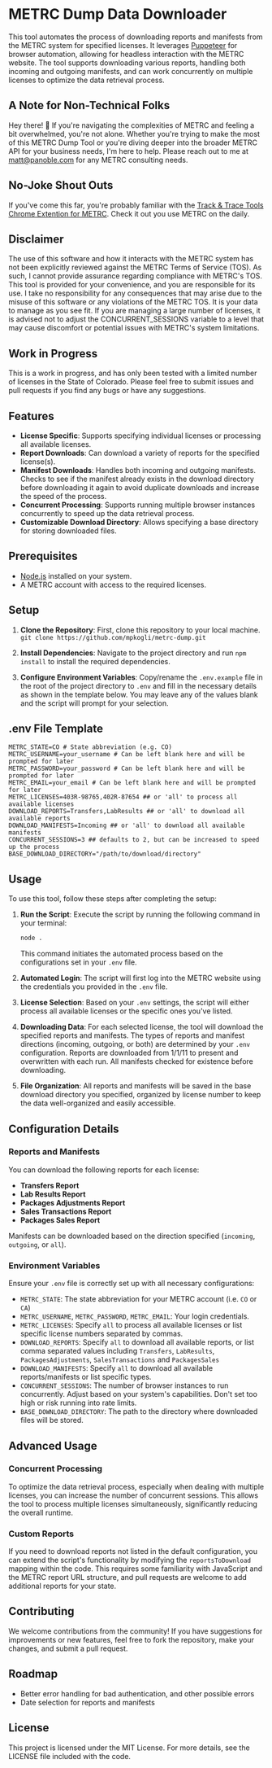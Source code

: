 # METRC Dump Data Downloader

This tool automates the process of downloading reports and manifests from the METRC system for specified licenses. It leverages [Puppeteer](https://github.com/puppeteer/puppeteer) for browser automation, allowing for headless interaction with the METRC website. The tool supports downloading various reports, handling both incoming and outgoing manifests, and can work concurrently on multiple licenses to optimize the data retrieval process.

## A Note for Non-Technical Folks

Hey there! 🌟 If you're navigating the complexities of METRC and feeling a bit overwhelmed, you're not alone. Whether you're trying to make the most of this METRC Dump Tool or you're diving deeper into the broader METRC API for your business needs, I'm here to help. Please reach out to me at [matt@panoble.com](matt@panoble.com) for any METRC consulting needs.

## No-Joke Shout Outs

If you've come this far, you're probably familiar with the [Track & Trace Tools Chrome Extention for METRC](https://www.trackandtrace.tools). Check it out you use METRC on the daily.

## Disclaimer

The use of this software and how it interacts with the METRC system has not been explicitly reviewed against the METRC Terms of Service (TOS). As such, I cannot provide assurance regarding compliance with METRC's TOS. This tool is provided for your convenience, and you are responsible for its use. I take no responsibility for any consequences that may arise due to the misuse of this software or any violations of the METRC TOS. It is your data to manage as you see fit. If you are managing a large number of licenses, it is advised not to adjust the CONCURRENT_SESSIONS variable to a level that may cause discomfort or potential issues with METRC's system limitations.

## Work in Progress

This is a work in progress, and has only been tested with a limited number of licenses in the State of Colorado. Please feel free to submit issues and pull requests if you find any bugs or have any suggestions.

## Features

- **License Specific**: Supports specifying individual licenses or processing all available licenses.
- **Report Downloads**: Can download a variety of reports for the specified license(s).
- **Manifest Downloads**: Handles both incoming and outgoing manifests. Checks to see if the manifest already exists in the download directory before downloading it again to avoid duplicate downloads and increase the speed of the process.
- **Concurrent Processing**: Supports running multiple browser instances concurrently to speed up the data retrieval process.
- **Customizable Download Directory**: Allows specifying a base directory for storing downloaded files.

## Prerequisites

- [Node.js](https://nodejs.org/en/#home-downloadhead) installed on your system.
- A METRC account with access to the required licenses.

## Setup

1. **Clone the Repository**: First, clone this repository to your local machine.
`` git clone https://github.com/mpkogli/metrc-dump.git``

2. **Install Dependencies**: Navigate to the project directory and run `npm install` to install the required dependencies.

3. **Configure Environment Variables**: Copy/rename the `.env.example` file in the root of the project directory to `.env` and fill in the necessary details as shown in the template below. You may leave any of the values blank and the script will prompt for your selection.

## .env File Template

```plaintext
METRC_STATE=CO # State abbreviation (e.g. CO)
METRC_USERNAME=your_username # Can be left blank here and will be prompted for later
METRC_PASSWORD=your_password # Can be left blank here and will be prompted for later
METRC_EMAIL=your_email # Can be left blank here and will be prompted for later
METRC_LICENSES=403R-98765,402R-87654 ## or 'all' to process all available licenses
DOWNLOAD_REPORTS=Transfers,LabResults ## or 'all' to download all available reports
DOWNLOAD_MANIFESTS=Incoming ## or 'all' to download all available manifests
CONCURRENT_SESSIONS=3 ## defaults to 2, but can be increased to speed up the process
BASE_DOWNLOAD_DIRECTORY="/path/to/download/directory"
```

## Usage

To use this tool, follow these steps after completing the setup:

1. **Run the Script**: Execute the script by running the following command in your terminal:

    ```bash
    node .
    ```

    This command initiates the automated process based on the configurations set in your `.env` file.

2. **Automated Login**: The script will first log into the METRC website using the credentials you provided in the `.env` file.

3. **License Selection**: Based on your `.env` settings, the script will either process all available licenses or the specific ones you've listed.

4. **Downloading Data**: For each selected license, the tool will download the specified reports and manifests. The types of reports and manifest directions (incoming, outgoing, or both) are determined by your `.env` configuration. Reports are downloaded from 1/1/11 to present and overwritten with each run. All manifests checked for existence before downloading.

5. **File Organization**: All reports and manifests will be saved in the base download directory you specified, organized by license number to keep the data well-organized and easily accessible.

## Configuration Details

### Reports and Manifests

You can download the following reports for each license:

- **Transfers Report**
- **Lab Results Report**
- **Packages Adjustments Report**
- **Sales Transactions Report**
- **Packages Sales Report**

Manifests can be downloaded based on the direction specified (`incoming`, `outgoing`, or `all`).

### Environment Variables

Ensure your `.env` file is correctly set up with all necessary configurations:

- `METRC_STATE`: The state abbreviation for your METRC account (i.e. `CO` or `CA`)
- `METRC_USERNAME`, `METRC_PASSWORD`, `METRC_EMAIL`: Your login credentials.
- `METRC_LICENSES`: Specify `all` to process all available licenses or list specific license numbers separated by commas.
- `DOWNLOAD_REPORTS`: Specify `all` to download all available reports, or list comma separated values including `Transfers`, `LabResults`, `PackagesAdjustments`, `SalesTransactions` and `PackagesSales`
- `DOWNLOAD_MANIFESTS`: Specify `all` to download all available reports/manifests or list specific types.
- `CONCURRENT_SESSIONS`: The number of browser instances to run concurrently. Adjust based on your system's capabilities. Don't set too high or risk running into rate limits.
- `BASE_DOWNLOAD_DIRECTORY`: The path to the directory where downloaded files will be stored.

## Advanced Usage

### Concurrent Processing

To optimize the data retrieval process, especially when dealing with multiple licenses, you can increase the number of concurrent sessions. This allows the tool to process multiple licenses simultaneously, significantly reducing the overall runtime.

### Custom Reports

If you need to download reports not listed in the default configuration, you can extend the script's functionality by modifying the `reportsToDownload` mapping within the code. This requires some familiarity with JavaScript and the METRC report URL structure, and pull requests are welcome to add additional reports for your state.

## Contributing

We welcome contributions from the community! If you have suggestions for improvements or new features, feel free to fork the repository, make your changes, and submit a pull request.

## Roadmap
- Better error handling for bad authentication, and other possible errors
- Date selection for reports and manifests

## License

This project is licensed under the MIT License. For more details, see the LICENSE file included with the code.